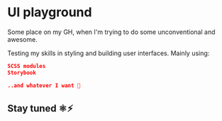 # UI playground

Some place on my GH, when I'm trying to do some unconventional and awesome. 

Testing my skills in styling and building user interfaces.
Mainly using: 
```json
SCSS modules
Storybook

..and whatever I want 👀
```
## Stay tuned ⚛️⚡️
